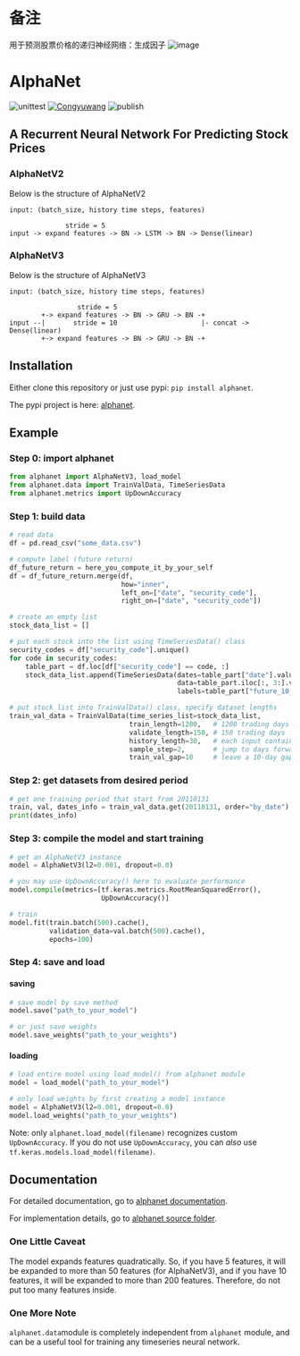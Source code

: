 # 备注
用于预测股票价格的递归神经网络：生成因子
![image](https://user-images.githubusercontent.com/44016591/131787954-117195b6-db35-4092-b276-a1313c7078c5.png)


# AlphaNet

![unittest](https://github.com/Congyuwang/AlphaNetV3/actions/workflows/tests.yml/badge.svg)
[![Congyuwang](https://circleci.com/gh/Congyuwang/AlphaNetV3.svg?style=shield)](https://circleci.com/gh/Congyuwang/AlphaNetV3)
![publish](https://github.com/Congyuwang/AlphaNetV3/actions/workflows/python-publish.yml/badge.svg)

## A Recurrent Neural Network For Predicting Stock Prices

### AlphaNetV2

Below is the structure of AlphaNetV2

```
input: (batch_size, history time steps, features)

              stride = 5
input -> expand features -> BN -> LSTM -> BN -> Dense(linear)
```

### AlphaNetV3

Below is the structure of AlphaNetV3

```
input: (batch_size, history time steps, features)

                 stride = 5
        +-> expand features -> BN -> GRU -> BN -+
input --|       stride = 10                     |- concat -> Dense(linear)
        +-> expand features -> BN -> GRU -> BN -+
```

## Installation
Either clone this repository or just use pypi: ``pip install alphanet``.

The pypi project is here: [alphanet](https://pypi.org/project/alphanet/).

## Example

### Step 0: import alphanet
```python
from alphanet import AlphaNetV3, load_model
from alphanet.data import TrainValData, TimeSeriesData
from alphanet.metrics import UpDownAccuracy
```

### Step 1: build data
```python
# read data
df = pd.read_csv("some_data.csv")

# compute label (future return)
df_future_return = here_you_compute_it_by_your_self
df = df_future_return.merge(df,
                            how="inner",
                            left_on=["date", "security_code"],
                            right_on=["date", "security_code"])

# create an empty list
stock_data_list = []

# put each stock into the list using TimeSeriesData() class
security_codes = df["security_code"].unique()
for code in security_codes:
    table_part = df.loc[df["security_code"] == code, :]
    stock_data_list.append(TimeSeriesData(dates=table_part["date"].values,                   # date column
                                          data=table_part.iloc[:, 3:].values,                # data columns
                                          labels=table_part["future_10_cum_return"].values)) # label column

# put stock list into TrainValData() class, specify dataset lengths
train_val_data = TrainValData(time_series_list=stock_data_list,
                              train_length=1200,   # 1200 trading days for training
                              validate_length=150, # 150 trading days for validation
                              history_length=30,   # each input contains 30 days of history
                              sample_step=2,       # jump to days forward for each sampling
                              train_val_gap=10     # leave a 10-day gap between training and validation
```

### Step 2: get datasets from desired period
```python
# get one training period that start from 20110131
train, val, dates_info = train_val_data.get(20110131, order="by_date")
print(dates_info)
```

### Step 3: compile the model and start training
```python
# get an AlphaNetV3 instance
model = AlphaNetV3(l2=0.001, dropout=0.0)

# you may use UpDownAccuracy() here to evaluate performance
model.compile(metrics=[tf.keras.metrics.RootMeanSquaredError(),
                       UpDownAccuracy()]

# train
model.fit(train.batch(500).cache(),
          validation_data=val.batch(500).cache(),
          epochs=100)
```

### Step 4: save and load

#### saving
```python
# save model by save method
model.save("path_to_your_model")

# or just save weights
model.save_weights("path_to_your_weights")
```

#### loading
```python
# load entire model using load_model() from alphanet module
model = load_model("path_to_your_model")

# only load weights by first creating a model instance
model = AlphaNetV3(l2=0.001, dropout=0.0)
model.load_weights("path_to_your_weights")
```

Note: only `alphanet.load_model(filename)` recognizes custom `UpDownAccuracy`.
If you do not use `UpDownAccuracy`,
you can _also_ use `tf.keras.models.load_model(filename)`.

## Documentation
For detailed documentation, go to
[alphanet documentation](https://github.com/Congyuwang/AlphaNetV3/tree/master/docs).

For implementation details, go to
[alphanet source folder](https://github.com/Congyuwang/AlphaNetV3/tree/master/src).

### One Little Caveat
The model expands features quadratically.
So, if you have 5 features, it will be expanded to more than 50 features (for AlphaNetV3),
and if you have 10 features, it will be expanded to more than 200 features.
Therefore, do not put too many features inside.

### One More Note
``alphanet.data``module is completely independent from ``alphanet`` module,
and can be a useful tool for training any timeseries neural network.
